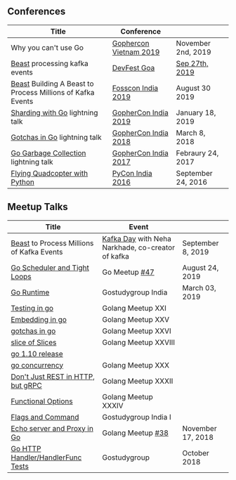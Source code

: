 ## Conferences

| Title | Conference | |
| ---   | ---        | ---  |
| Why you can't use Go | [Gophercon Vietnam 2019](https://gophercon.vn/#schedule) | November 2nd, 2019
| [Beast](https://github.com/gojek/beast) processing kafka events | [DevFest Goa](https://www.meetup.com/GoogleGoa/events/264790819/) | [Sep 27th, 2019](https://www.linkedin.com/posts/gdg-goa-google-developer-groups_devfestgoa-devfest19-indiadevfest19-activity-6598164160629039104-1CC7)
| [Beast](https://github.com/gojek/beast) Building A Beast to Process Millions of Kafka Events | [Fosscon India 2019](http://fosscon.in/speakers.html#) | August 30 2019
| [Sharding with Go](https://www.youtube.com/watch?v=PisTip7hD_Q) lightning talk | [GopherCon India 2019](https://gopherconindia.com/#page-top) | January 18, 2019
| [Gotchas in Go](https://youtu.be/mcfDwa9D6aQ?t=2302) lightning talk | [GopherCon India 2018]() | March 8, 2018
| [Go Garbage Collection](https://youtu.be/1BAIOUON2Uo?list=PLKXvA3W4l9pHh2Pq04qCutB9e16QHMc26&t=415) lightning talk | [GopherCon India 2017](https://gopherconindia.com/2017/) | Febraury 24, 2017
| [Flying Quadcopter with Python](https://youtu.be/DudSDsl3rOU) | [PyCon India 2016](https://in.pycon.org/2016/) | September 24, 2016

## Meetup Talks

| Title | Event | |
| ---   | ---   | ---  |
| [Beast](https://github.com/gojek/beast) to Process Millions of Kafka Events| [Kafka Day](https://www.meetup.com/Bangalore-Apache-Kafka-Group/events/264273358) with Neha Narkhade, co-creator of kafka | September 8, 2019|
| [Go Scheduler and Tight Loops](https://www.youtube.com/watch?v=gQjpsEngDUs) |  Go Meetup [#47](https://www.meetup.com/Golang-Bangalore/events/263417341/) | August 24, 2019
| [Go Runtime](https://www.youtube.com/watch?v=4qCbSj2AHeE) | Gostudygroup India | March 03, 2019
| [Testing in go](https://youtu.be/zGhfJ88eKfw) |Golang Meetup XXI
| [Embedding in go](https://youtu.be/Ki3kUvEx4-8) |Golang Meetup XXV
| [gotchas in go](https://youtu.be/J3plALnTjA8) |Golang Meetup XXVI
| [slice of Slices](https://goo.gl/NTmsqf) | Golang Meetup XXVIII
| [go 1.10 release](https://youtu.be/t-iiICzV-es)
| [go concurrency](https://youtu.be/E03QTvgcJ8Q) |Golang Meetup XXX
| [Don't Just REST in HTTP, but gRPC](https://youtu.be/Tum1CXPwOAk) |Golang Meetup XXXII
| [Functional Options](https://youtu.be/xBYzglyidIc) |Golang Meetup XXXIV
| [Flags and Command](https://youtu.be/v9UpXthxrRY?t=9m50s) | Gostudygroup India I |
| [Echo server and Proxy in Go](https://www.youtube.com/watch?v=H_Sk4xxKJkg) | Golang Meetup [#38](https://www.meetup.com/Golang-Bangalore/events/255970867/) | November 17, 2018
| [Go HTTP Handler/HandlerFunc Tests](https://www.youtube.com/watch?v=Tx9uS1TAOWY) | Gostudygroup | October 2018


